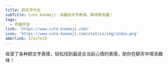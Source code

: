 ```yaml
---
title: 颜文字大全
subTitle: Cute Kaomoji：海量颜文字表情，聊得更有趣！
tags:
  - 奇趣宇宙
link: 'https://www.cute-kaomoji.com/'
icon: 'https://www.cute-kaomoji.com/statics/img/index.png'
abbrlink: 57a1fe19
---
```


收录了各种颜文字表情，轻松找到最适合当前心情的表情，助你在聊天中增添趣味！